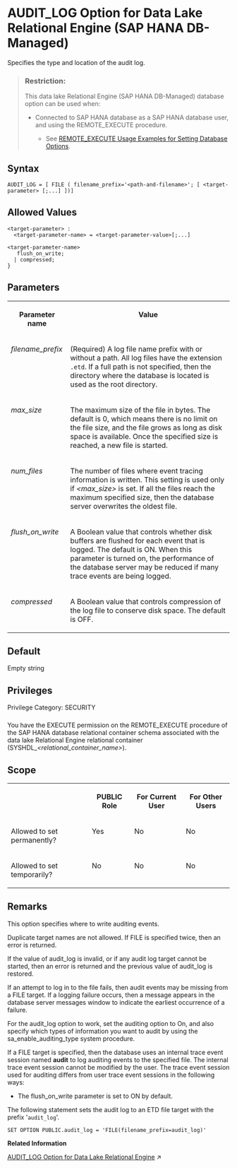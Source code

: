 <!-- loiocb45fed1ddb94d34afb66328c1f412d8 -->

# AUDIT\_LOG Option for Data Lake Relational Engine \(SAP HANA DB-Managed\)

Specifies the type and location of the audit log.



> ### Restriction:  
> This data lake Relational Engine \(SAP HANA DB-Managed\) database option can be used when:
> 
> -   Connected to SAP HANA database as a SAP HANA database user, and using the REMOTE\_EXECUTE procedure.
> 
>     -   See [REMOTE\_EXECUTE Usage Examples for Setting Database Options](remote-execute-usage-examples-for-setting-database-options-0023bea.md).



<a name="loiocb45fed1ddb94d34afb66328c1f412d8__section_tlm_jpy_brb"/>

## Syntax

```
AUDIT_LOG = [ FILE ( filename_prefix='<path-and-filename>'; [ <target-parameter> [;...] ])]
```



<a name="loiocb45fed1ddb94d34afb66328c1f412d8__section_hww_dhy_brb"/>

## Allowed Values

```
<target-parameter> : 
  <target-parameter-name> = <target-parameter-value>[;...]

<target-parameter-name>
   flush_on_write;
  | compressed; 
}

```



<a name="loiocb45fed1ddb94d34afb66328c1f412d8__section_dps_2hy_brb"/>

## Parameters


<table>
<tr>
<th valign="top">

Parameter name



</th>
<th valign="top">

Value



</th>
</tr>
<tr>
<td valign="top">

 *filename\_prefix* 



</td>
<td valign="top">

\(Required\) A log file name prefix with or without a path. All log files have the extension `.etd`. If a full path is not specified, then the directory where the database is located is used as the root directory.



</td>
</tr>
<tr>
<td valign="top">

 *max\_size* 



</td>
<td valign="top">

The maximum size of the file in bytes. The default is 0, which means there is no limit on the file size, and the file grows as long as disk space is available. Once the specified size is reached, a new file is started.



</td>
</tr>
<tr>
<td valign="top">

 *num\_files* 



</td>
<td valign="top">

The number of files where event tracing information is written. This setting is used only if *<max\_size\>* is set. If all the files reach the maximum specified size, then the database server overwrites the oldest file.



</td>
</tr>
<tr>
<td valign="top">

 *flush\_on\_write* 



</td>
<td valign="top">

A Boolean value that controls whether disk buffers are flushed for each event that is logged. The default is ON. When this parameter is turned on, the performance of the database server may be reduced if many trace events are being logged.



</td>
</tr>
<tr>
<td valign="top">

 *compressed* 



</td>
<td valign="top">

A Boolean value that controls compression of the log file to conserve disk space. The default is OFF.



</td>
</tr>
</table>



<a name="loiocb45fed1ddb94d34afb66328c1f412d8__section_tjb_hhy_brb"/>

## Default

Empty string



<a name="loiocb45fed1ddb94d34afb66328c1f412d8__section_j31_3yv_cxb"/>

## Privileges

Privilege Category: SECURITY



### 

You have the EXECUTE permission on the REMOTE\_EXECUTE procedure of the SAP HANA database relational container schema associated with the data lake Relational Engine relational container \(SYSHDL\_*<relational\_container\_name\>*\).



<a name="loiocb45fed1ddb94d34afb66328c1f412d8__section_dbj_3nb_dxb"/>

## Scope


<table>
<tr>
<th valign="top">

 



</th>
<th valign="top">

PUBLIC Role



</th>
<th valign="top">

For Current User



</th>
<th valign="top">

For Other Users



</th>
</tr>
<tr>
<td valign="top">

Allowed to set permanently?



</td>
<td valign="top">

Yes



</td>
<td valign="top">

No



</td>
<td valign="top">

No



</td>
</tr>
<tr>
<td valign="top">

Allowed to set temporarily?



</td>
<td valign="top">

No



</td>
<td valign="top">

No



</td>
<td valign="top">

No



</td>
</tr>
</table>



<a name="loiocb45fed1ddb94d34afb66328c1f412d8__section_ysx_jhy_brb"/>

## Remarks

This option specifies where to write auditing events.

Duplicate target names are not allowed. If FILE is specified twice, then an error is returned.

If the value of audit\_log is invalid, or if any audit log target cannot be started, then an error is returned and the previous value of audit\_log is restored.

If an attempt to log in to the file fails, then audit events may be missing from a FILE target. If a logging failure occurs, then a message appears in the database server messages window to indicate the earliest occurrence of a failure.

For the audit\_log option to work, set the auditing option to On, and also specify which types of information you want to audit by using the sa\_enable\_auditing\_type system procedure.

If a FILE target is specified, then the database uses an internal trace event session named **audit** to log auditing events to the specified file. The internal trace event session cannot be modified by the user. The trace event session used for auditing differs from user trace event sessions in the following ways:

-   The flush\_on\_write parameter is set to ON by default.



The following statement sets the audit log to an ETD file target with the prefix '`audit_log`'.

```
SET OPTION PUBLIC.audit_log = 'FILE(filename_prefix=audit_log)'
```

**Related Information**  


[AUDIT_LOG Option for Data Lake Relational Engine](https://help.sap.com/viewer/19b3964099384f178ad08f2d348232a9/2023_1_QRC/en-US/812cbb736ce2101490b7fab431caa9ff.html "Specifies the type and location of the audit log.") :arrow_upper_right:

